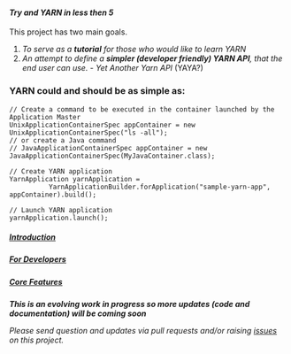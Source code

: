 #### _Try and YARN in less then 5_
This project has two main goals.

1. _To serve as a **tutorial** for those who would like to learn YARN_
2. _An attempt to define a **simpler (developer friendly) YARN API**, that the end user can use._ -  _Yet Another Yarn API_ (YAYA?)

### YARN could and should be as simple as:
```
// Create a command to be executed in the container launched by the Application Master
UnixApplicationContainerSpec appContainer = new UnixApplicationContainerSpec("ls -all");
// or create a Java command
// JavaApplicationContainerSpec appContainer = new JavaApplicationContainerSpec(MyJavaContainer.class);

// Create YARN application
YarnApplication yarnApplication = 
          YarnApplicationBuilder.forApplication("sample-yarn-app", appContainer).build();

// Launch YARN application
yarnApplication.launch();

```

##### [Introduction](https://github.com/olegz/yarn-tutorial/wiki/Introduction)
##### [For Developers](https://github.com/olegz/yarn-tutorial/wiki/Developers)
##### [Core Features](https://github.com/olegz/yarn-tutorial/wiki/CoreFeatures)

**_This is an evolving work in progress so more updates (code and documentation) will be coming soon_**

_Please send question and updates via pull requests and/or raising [issues](https://github.com/olegz/yarn-tutorial/issues) on this project._